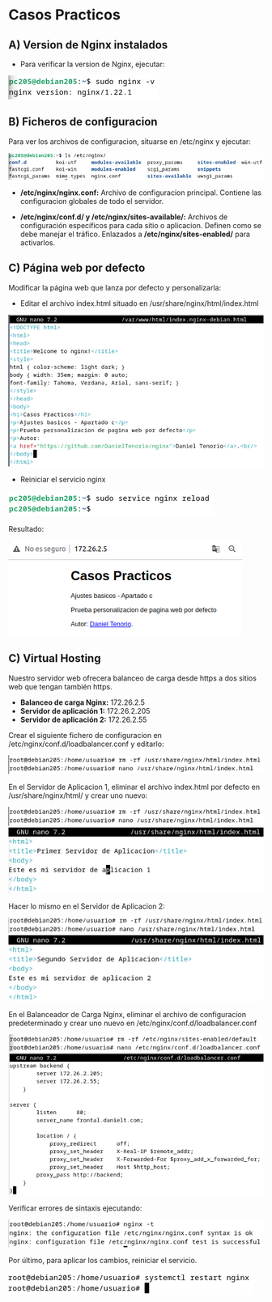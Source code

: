 # Casos Practicos

## A) Version de Nginx instalados

- Para verificar la version de Nginx, ejecutar:

![image](/img/practica1.png)


## B) Ficheros de configuracion

Para ver los archivos de configuracion, situarse en /etc/nginx y ejecutar:

![image](/img/practica2.png)

- **/etc/nginx/nginx.conf:** Archivo de configuracion principal. Contiene las configuracion globales de todo el servidor.

- **/etc/nginx/conf.d/ y /etc/nginx/sites-available/:** Archivos de configuración específicos para cada sitio o aplicacion. Definen como se debe manejar el tráfico. Enlazados a **/etc/nginx/sites-enabled/** para activarlos.


## C) Página web por defecto

Modificar la página web que lanza por defecto y personalizarla:

- Editar el archivo index.html situado en /usr/share/nginx/html/index.html

![image](/img/practica3.png)

- Reiniciar el servicio nginx

![image](/img/practica4.png)

Resultado:

![image](/img/practica5.png)

## C) Virtual Hosting

Nuestro servidor web ofrecera balanceo de carga desde https a dos sitios web que tengan también https.

- **Balanceo de carga Nginx:** 172.26.2.5
- **Servidor de aplicación 1:** 172.26.2.205
- **Servidor de aplicación 2:** 172.26.2.55

Crear el siguiente fichero de configuracion en /etc/nginx/conf.d/loadbalancer.conf y editarlo:

![image](/img/practica6.png)

En el Servidor de Aplicacion 1, eliminar el archivo index.html por defecto en /usr/share/nginx/html/ y crear uno nuevo:

![image](/img/practica6.png)
![image](/img/practica7.png)

Hacer lo mismo en el Servidor de Aplicacion 2:

![image](/img/practica8.png)
![image](/img/practica9.png)

En el Balanceador de Carga Nginx, eliminar el archivo de configuracion predeterminado y crear uno nuevo en /etc/nginx/conf.d/loadbalancer.conf

![image](/img/practica10.png)
![image](/img/practica11.png)

Verificar errores de sintaxis ejecutando:

![image](/img/practica12.png)

Por último, para aplicar los cambios, reiniciar el servicio.

![image](/img/practica13.png)

